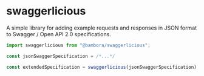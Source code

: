 # swaggerlicious
A simple library for adding example requests and responses in JSON format to Swagger / Open API 2.0 specifications.

```javascript
import swaggerlicious from "@bambora/swaggerlicious";

const jsonSwaggerSpecification = /*...*/

const extendedSpecification = swaggerlicious(jsonSwaggerSpecification);
```